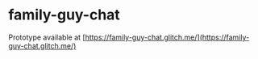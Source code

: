 # family-guy-chat

Prototype available at [https://family-guy-chat.glitch.me/](https://family-guy-chat.glitch.me/)
